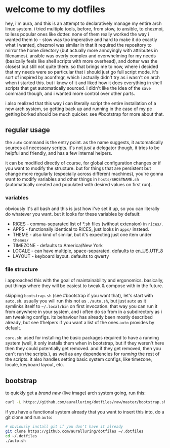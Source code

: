 # welcome to my dotfiles
hey, i'm aura, and this is an attempt to declaratively manage my entire arch linux system.
i tried multiple tools, before, from stow, to ansible, to chezmoi, to less popular ones like dotter.
none of them really worked the way i wanted them to - stow was too imperative and hard to make it do exactly what i wanted,
chezmoi was similar in that it required the repository to mirror the home directory (but actually more annoyingly with attributes in filenames).
ansible was overly complex and overwhelming for my needs (basically feels like shell scripts with more overhead),
and dotter was the closest but still not quite there. so that brings me to now, where i decided that my needs were so particular
that i should just go full script mode. it's sort of inspired by aconfmgr, which i actually didn't try as i wasn't on arch when i started this.
but i knew of it and liked how it does everything in shell scripts that get automatically sourced.
i didn't like the idea of the `save` command though, and i wanted more control over other parts.

i also realized that this way i can literally script the entire installation of a new arch system,
so getting back up and running in the case of my pc getting borked should be much quicker.
see #bootstrap for more about that.

## regular usage
the `auto` command is the entry point. as the name suggests, it automatically sources all necessary scripts.
it's not *just* a delegator though, it tries to be helpful and friendly, and has a few internal helpers.

it can be modified directly of course, for global configuration changes or if you want to modify the structure.
but for things that are persistent but change more regularly (especially across different machines), you're gonna want to modify
variables and other things in `hosts/$HOSTNAME.sh` (automatically created and populated with desired values on first run).

### variables
obviously it's all bash and this is just how i've set it up, so you can literally do whatever you want.
but it looks for these variables by default:
- RICES - comma-separated list of \*.sh files (without extension) in `rices/`.
- APPS - functionally identical to RICES, just looks in `apps/` instead.
- THEME - also kind of similar, but it's expecting just one item under `themes/`
- TIMEZONE - defaults to America/New York
- LOCALE - can have multiple, space-separated. defaults to en\_US.UTF\_8
- LAYOUT - keyboard layout. defaults to qwerty

### file structure
i approached this with the goal of maintainability and ergonomics. basically, put things where they will be easiest to tweak & compose with in the future.

skipping `bootstrap.sh` (see #bootstrap if you want that), let's start with `auto.sh`.
usually you will run this not as `./auto.sh`, but just `auto` as it symlinks itself to `~/.local/bin` on first invocation.
that way you can run it from anywhere in your system, and i often do so from in a subdirectory as i am tweaking configs.
its behaviour has already been mostly described already, but see #helpers if you want a list of the ones `auto` provides by default.

`core.sh`: used for installing the basic packages required to have a running system 
(well, it only installs them when in bootstrap, but if they weren't here then they could potentially get removed.
and if they get removed, then you can't run the scripts.), as well as any dependencies for *running* the rest of the scripts.
it also handles setting basic system configs, like timezone, locale, keyboard layout, etc.

## bootstrap
to quickly get a *brand new* (live image) arch system going, run this:
```sh
curl -L https://github.com/auralluring/dotfiles/raw/master/bootstrap.sh | bash
```

if you have a functional system already that you want to insert this into, do a git clone and run `auto`:
```sh
# obviously install git if you don't have it already
git clone https://github.com/auralluring/dotfiles ~/.dotfiles
cd ~/.dotfiles
./auto.sh
```
